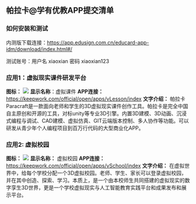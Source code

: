## 帕拉卡@学有优教APP提交清单

### 如何安装和测试
内测版下载连接：https://app.edusign.com.cn/educard-app-idm/download/index.html#/

测试账号：用户名 xiaoxian 密码 xiaoxian123

### 应用1：虚拟现实课件研发平台


**图标：** ![](https://api.keepwork.com/ts-storage/siteFiles/25105/raw#1672999119227虚拟课件.png)
**显示名称**：虚拟课件
**APP连接：** https://keepwork.com/official/open/apps/vLesson/index
**文字介绍：** 帕拉卡Paracraft是一款面向老师和学生的3D虚拟现实课件创作工具。帕拉卡是完全中国自主原创和开源的工具，对标unity等专业3D引擎。内置3D建模、3D动画、沉浸式编程与调试、CAD建模、虚拟仿真、GIT云端版本控制、多人协作等功能。可以研发从青少年个人编程项目到百万行代码的大型商业化APP。

### 应用2: 虚拟校园
**图标：** ![](https://api.keepwork.com/ts-storage/siteFiles/25104/raw#1672999104966虚拟校园.png)
**显示名称：** 虚拟校园
**APP连接：** https://keepwork.com/official/open/apps/vSchool/index
**文字介绍：** 在虚拟世界中，给每个学校分配一个3D虚拟校园。老师、学生、家长可以登录虚拟校园，并在其中创造、探索、学习。本质上，是一个由本校师生共同搭建的虚拟现实的数字孪生3D世界，更是一个学校虚拟现实与人工智能教育实践平台和成果发布和展示平台。